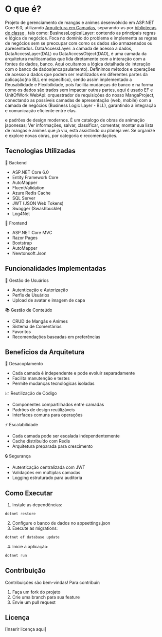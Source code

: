 # O que é?
Projeto de gerenciamento de mangás e animes desenvolvido em ASP.NET Core 6.0, utilizando [Arquitetura em Camadas](https://learn.microsoft.com/en-us/dotnet/architecture/modern-web-apps-azure/common-web-application-architectures), separando-as por [bibliotecas de classe](https://learn.microsoft.com/en-us/dotnet/standard/class-libraries) , tais como:
BusinessLogicalLayer: contendo as principais regras e lógica de negócios. Foca no domínio do problema e implementa as regras de negócios sem se preocupar com como os dados são armazenados ou apresentados.
DataAccessLayer: a camada de acesso a dados, DataAccessLayer(DAL) ou DataAccessObject(DAO), é uma camada da arquitetura multicamadas que lida diretamente com a interação com a fontes de dados, banco. Aqui ocultamos a lógica detalhada de interação com o banco de dados(encapsulamento). Definimos métodos e operações de acesso a dados que podem ser reutilizados em diferentes partes da aplicação(no BLL em específico), sendo assim implementado a Reusabilidade e Flexibilidade, pois facilita mudanças de banco e na forma como os dados são trados sem impactar outras partes, aqui é usado EF e UnitOfWork 
WebApi: orquestrador de requisições do nosso MangaProject, conectando as possíveis camadas de apresentação (web, mobile) com a camada de negócios (Business Logic Layer - BLL), garantindo a integração e comunicação eficiente entre elas.

e padrões de design modernos.
É um catalogo de obras de animação japonesas;
Ver informações, salvar, classificar, comentar, montar sua lista de mangas e animes que já viu, está assistindo ou planeja ver. Se organize e explore novas obras, por categoria e recomendações.

## Tecnologias Utilizadas
🔷 Backend
- ASP.NET Core 6.0
- Entity Framework Core
- AutoMapper
- FluentValidation
- Azure Redis Cache
- SQL Server
- JWT (JSON Web Tokens)
- Swagger (Swashbuckle)
- Log4Net

🔷 Frontend
- ASP.NET Core MVC
- Razor Pages
- Bootstrap
- AutoMapper
- Newtonsoft.Json

## Funcionalidades Implementadas
👤 Gestão de Usuários
- Autenticação e Autorização
- Perfis de Usuários
- Upload de avatar e imagem de capa

📚 Gestão de Conteúdo
- CRUD de Mangás e Animes
- Sistema de Comentários
- Favoritos
- Recomendações baseadas em preferências

## Benefícios da Arquitetura
🔗 Desacoplamento
- Cada camada é independente e pode evoluir separadamente
- Facilita manutenção e testes
- Permite mudanças tecnológicas isoladas

📈 Reutilização de Código
- Componentes compartilhados entre camadas
- Padrões de design reutilizáveis
- Interfaces comuns para operações

⚡ Escalabilidade
- Cada camada pode ser escalada independentemente
- Cache distribuído com Redis
- Arquitetura preparada para crescimento

🔒 Segurança
- Autenticação centralizada com JWT
- Validações em múltiplas camadas
- Logging estruturado para auditoria

## Como Executar
1. Instale as dependências:
```bash
dotnet restore
```
2. Configure o banco de dados no appsettings.json
3. Execute as migrations:
```bash
dotnet ef database update
```
4. Inicie a aplicação:
```bash
dotnet run
```

## Contribuição
Contribuições são bem-vindas! Para contribuir:
1. Faça um fork do projeto
2. Crie uma branch para sua feature
3. Envie um pull request

## Licença
[Inserir licença aqui]
